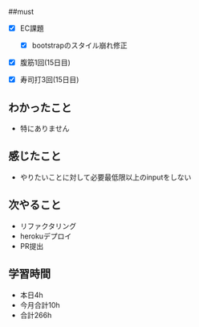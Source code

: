 
##must
- [x] EC課題
   - [x] bootstrapのスタイル崩れ修正
   
- [x] 腹筋1回(15日目)
- [x] 寿司打3回(15日目)



## わかったこと
- 特にありません



## 感じたこと
- やりたいことに対して必要最低限以上のinputをしない
  

## 次やること
  - リファクタリング
  - herokuデプロイ
  - PR提出
  

 

## 学習時間
  - 本日4h
  - 今月合計10h
  - 合計266h


